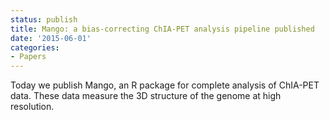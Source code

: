 ```yaml
---
status: publish
title: Mango: a bias-correcting ChIA-PET analysis pipeline published
date: '2015-06-01'
categories:
- Papers
---
```


Today we publish Mango, an R package for complete analysis of ChIA-PET data. These data measure the 3D structure of the genome at high resolution.

